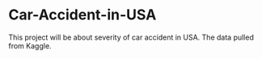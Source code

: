 # Car-Accident-in-USA
This project will be about severity of car accident in USA. The data pulled from Kaggle. 
